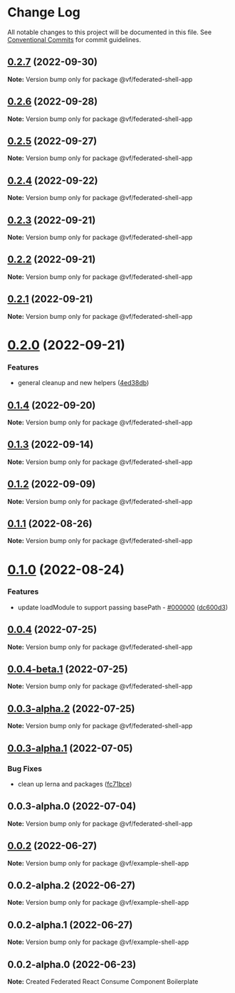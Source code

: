 # Change Log

All notable changes to this project will be documented in this file.
See [Conventional Commits](https://conventionalcommits.org) for commit guidelines.

## [0.2.7](https://vfuk-digital.visualstudio.com/Digital/_git/lib-web-federation-utils/compare/@vf/federated-shell-app@0.2.6...@vf/federated-shell-app@0.2.7) (2022-09-30)

**Note:** Version bump only for package @vf/federated-shell-app





## [0.2.6](https://vfuk-digital.visualstudio.com/Digital/_git/lib-web-federation-utils/compare/@vf/federated-shell-app@0.2.5...@vf/federated-shell-app@0.2.6) (2022-09-28)

**Note:** Version bump only for package @vf/federated-shell-app





## [0.2.5](https://vfuk-digital.visualstudio.com/Digital/_git/lib-web-federation-utils/compare/@vf/federated-shell-app@0.2.4...@vf/federated-shell-app@0.2.5) (2022-09-27)

**Note:** Version bump only for package @vf/federated-shell-app





## [0.2.4](https://vfuk-digital.visualstudio.com/Digital/_git/lib-web-federation-utils/compare/@vf/federated-shell-app@0.2.3...@vf/federated-shell-app@0.2.4) (2022-09-22)

**Note:** Version bump only for package @vf/federated-shell-app





## [0.2.3](https://vfuk-digital.visualstudio.com/Digital/_git/lib-web-federation-utils/compare/@vf/federated-shell-app@0.2.2...@vf/federated-shell-app@0.2.3) (2022-09-21)

**Note:** Version bump only for package @vf/federated-shell-app





## [0.2.2](https://vfuk-digital.visualstudio.com/Digital/_git/lib-web-federation-utils/compare/@vf/federated-shell-app@0.2.1...@vf/federated-shell-app@0.2.2) (2022-09-21)

**Note:** Version bump only for package @vf/federated-shell-app





## [0.2.1](https://vfuk-digital.visualstudio.com/Digital/_git/lib-web-federation-utils/compare/@vf/federated-shell-app@0.2.0...@vf/federated-shell-app@0.2.1) (2022-09-21)

**Note:** Version bump only for package @vf/federated-shell-app





# [0.2.0](https://vfuk-digital.visualstudio.com/Digital/_git/lib-web-federation-utils/compare/@vf/federated-shell-app@0.1.4...@vf/federated-shell-app@0.2.0) (2022-09-21)


### Features

* general cleanup and new helpers ([4ed38db](https://vfuk-digital.visualstudio.com/Digital/_git/lib-web-federation-utils/commits/4ed38db296f26f37b6f81fca04c7034488013ea4))





## [0.1.4](https://vfuk-digital.visualstudio.com/Digital/_git/lib-web-federation-utils/compare/@vf/federated-shell-app@0.1.3...@vf/federated-shell-app@0.1.4) (2022-09-20)

**Note:** Version bump only for package @vf/federated-shell-app





## [0.1.3](https://vfuk-digital.visualstudio.com/Digital/_git/lib-web-federation-utils/compare/@vf/federated-shell-app@0.1.2...@vf/federated-shell-app@0.1.3) (2022-09-14)

**Note:** Version bump only for package @vf/federated-shell-app





## [0.1.2](https://vfuk-digital.visualstudio.com/Digital/_git/lib-web-federation-utils/compare/@vf/federated-shell-app@0.1.1...@vf/federated-shell-app@0.1.2) (2022-09-09)

**Note:** Version bump only for package @vf/federated-shell-app





## [0.1.1](https://vfuk-digital.visualstudio.com/Digital/_git/lib-web-federation-utils/compare/@vf/federated-shell-app@0.1.0...@vf/federated-shell-app@0.1.1) (2022-08-26)

**Note:** Version bump only for package @vf/federated-shell-app





# [0.1.0](https://vfuk-digital.visualstudio.com/Digital/_git/lib-web-federation-utils/compare/@vf/federated-shell-app@0.0.4...@vf/federated-shell-app@0.1.0) (2022-08-24)


### Features

* update loadModule to support passing basePath - [#000000](https://vfuk-digital.visualstudio.com/Digital/_git/lib-web-federation-utils/issues/000000) ([dc600d3](https://vfuk-digital.visualstudio.com/Digital/_git/lib-web-federation-utils/commits/dc600d3318c8d2de11f5886b0e99d9a8604bc3da))





## [0.0.4](https://vfuk-digital.visualstudio.com/Digital/_git/lib-web-federation-utils/compare/@vf/federated-shell-app@0.0.3-alpha.1...@vf/federated-shell-app@0.0.4) (2022-07-25)

**Note:** Version bump only for package @vf/federated-shell-app





## [0.0.4-beta.1](https://vfuk-digital.visualstudio.com/Digital/_git/lib-web-federation-utils/compare/@vf/federated-shell-app@0.0.3-alpha.1...@vf/federated-shell-app@0.0.4-beta.1) (2022-07-25)

**Note:** Version bump only for package @vf/federated-shell-app





## [0.0.3-alpha.2](https://dev.azure.com/vfuk-digital/Digital/_git/lib-web-federation-utils/compare/@vf/federated-shell-app@0.0.3-alpha.1...@vf/federated-shell-app@0.0.3-alpha.2) (2022-07-25)

**Note:** Version bump only for package @vf/federated-shell-app





## [0.0.3-alpha.1](https://vfuk-digital.visualstudio.com/Digital/_git/lib-web-federation-utils/compare/@vf/federated-shell-app@0.0.3-alpha.0...@vf/federated-shell-app@0.0.3-alpha.1) (2022-07-05)


### Bug Fixes

* clean up lerna and packages ([fc71bce](https://vfuk-digital.visualstudio.com/Digital/_git/lib-web-federation-utils/commits/fc71bceea2880b9d479d95903c6eea67fc2ee27f))





## 0.0.3-alpha.0 (2022-07-04)

**Note:** Version bump only for package @vf/federated-shell-app





## [0.0.2](https://vfuk-digital.visualstudio.com/Digital/_git/lib-web-federation-utils/compare/@vf/example-shell-app@0.0.2-alpha.2...@vf/example-shell-app@0.0.2) (2022-06-27)

**Note:** Version bump only for package @vf/example-shell-app





## 0.0.2-alpha.2 (2022-06-27)

**Note:** Version bump only for package @vf/example-shell-app





## 0.0.2-alpha.1 (2022-06-27)

**Note:** Version bump only for package @vf/example-shell-app





## 0.0.2-alpha.0 (2022-06-23)

**Note:** Created Federated React Consume Component Boilerplate
